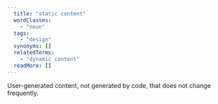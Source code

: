 ```yaml
---
  title: "static content"
  wordClasses: 
    - "noun"
  tags: 
    - "design"
  synonyms: []
  relatedTerms: 
    - "dynamic content"
  readMore: []
---
```

User-generated content, not generated by code, that does not change frequently.
